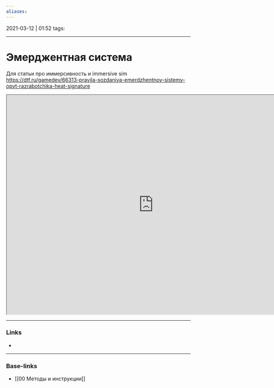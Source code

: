 ```yaml
---
aliases:
---
```

2021-03-12 | 01:52
tags: 
___

# Эмерджентная система
Для статьи про иммерсивность и immersive sim
https://dtf.ru/gamedev/66313-pravila-sozdaniya-emerdzhentnoy-sistemy-opyt-razrabotchika-heat-signature

<iframe src="https://clara.io/embed/0a2f2b69-10e5-4bd7-8933-3fde26afb98c?renderer=webgl" width="800" height="600" allowfullscreen></iframe>

___
### Links
- 

___
### Base-links
- [[00 Методы и инструкции]]

